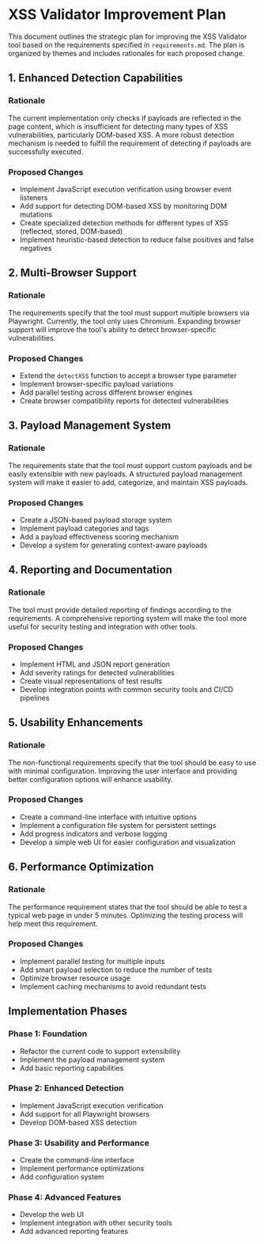 # XSS Validator Improvement Plan

This document outlines the strategic plan for improving the XSS Validator tool based on the requirements specified in `requirements.md`. The plan is organized by themes and includes rationales for each proposed change.

## 1. Enhanced Detection Capabilities

### Rationale
The current implementation only checks if payloads are reflected in the page content, which is insufficient for detecting many types of XSS vulnerabilities, particularly DOM-based XSS. A more robust detection mechanism is needed to fulfill the requirement of detecting if payloads are successfully executed.

### Proposed Changes
- Implement JavaScript execution verification using browser event listeners
- Add support for detecting DOM-based XSS by monitoring DOM mutations
- Create specialized detection methods for different types of XSS (reflected, stored, DOM-based)
- Implement heuristic-based detection to reduce false positives and false negatives

## 2. Multi-Browser Support

### Rationale
The requirements specify that the tool must support multiple browsers via Playwright. Currently, the tool only uses Chromium. Expanding browser support will improve the tool's ability to detect browser-specific vulnerabilities.

### Proposed Changes
- Extend the `detectXSS` function to accept a browser type parameter
- Implement browser-specific payload variations
- Add parallel testing across different browser engines
- Create browser compatibility reports for detected vulnerabilities

## 3. Payload Management System

### Rationale
The requirements state that the tool must support custom payloads and be easily extensible with new payloads. A structured payload management system will make it easier to add, categorize, and maintain XSS payloads.

### Proposed Changes
- Create a JSON-based payload storage system
- Implement payload categories and tags
- Add a payload effectiveness scoring mechanism
- Develop a system for generating context-aware payloads

## 4. Reporting and Documentation

### Rationale
The tool must provide detailed reporting of findings according to the requirements. A comprehensive reporting system will make the tool more useful for security testing and integration with other tools.

### Proposed Changes
- Implement HTML and JSON report generation
- Add severity ratings for detected vulnerabilities
- Create visual representations of test results
- Develop integration points with common security tools and CI/CD pipelines

## 5. Usability Enhancements

### Rationale
The non-functional requirements specify that the tool should be easy to use with minimal configuration. Improving the user interface and providing better configuration options will enhance usability.

### Proposed Changes
- Create a command-line interface with intuitive options
- Implement a configuration file system for persistent settings
- Add progress indicators and verbose logging
- Develop a simple web UI for easier configuration and visualization

## 6. Performance Optimization

### Rationale
The performance requirement states that the tool should be able to test a typical web page in under 5 minutes. Optimizing the testing process will help meet this requirement.

### Proposed Changes
- Implement parallel testing for multiple inputs
- Add smart payload selection to reduce the number of tests
- Optimize browser resource usage
- Implement caching mechanisms to avoid redundant tests

## Implementation Phases

### Phase 1: Foundation
- Refactor the current code to support extensibility
- Implement the payload management system
- Add basic reporting capabilities

### Phase 2: Enhanced Detection
- Implement JavaScript execution verification
- Add support for all Playwright browsers
- Develop DOM-based XSS detection

### Phase 3: Usability and Performance
- Create the command-line interface
- Implement performance optimizations
- Add configuration system

### Phase 4: Advanced Features
- Develop the web UI
- Implement integration with other security tools
- Add advanced reporting features